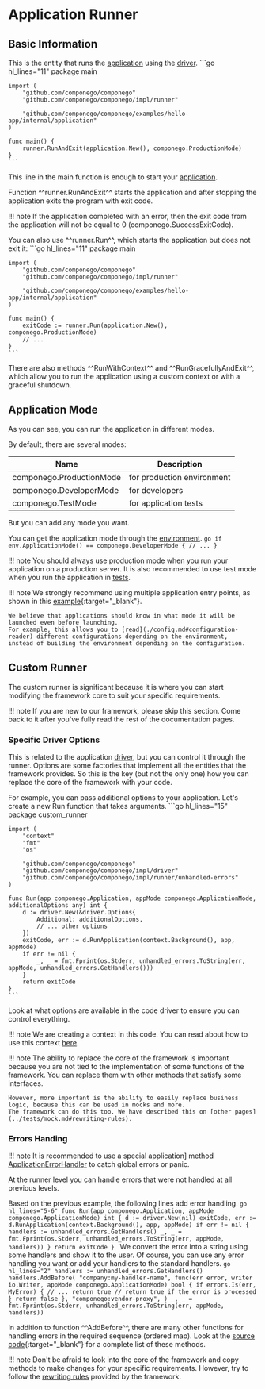 # Application Runner

## Basic Information

This is the entity that runs the [application](./application.md) using the [driver](./driver.md).
    ```go hl_lines="11"
    package main

    import (
        "github.com/componego/componego"
        "github.com/componego/componego/impl/runner"

        "github.com/componego/componego/examples/hello-app/internal/application"
    )

    func main() {
        runner.RunAndExit(application.New(), componego.ProductionMode)
    }
    ```
This line in the main function is enough to start your [application](./application.md).

Function ^^runner.RunAndExit^^ starts the application and after stopping the application exits the program with exit code.

!!! note
    If the application completed with an error, then the exit code from the application will not be equal to 0 (componego.SuccessExitCode).

You can also use ^^runner.Run^^, which starts the application but does not exit it:
    ```go hl_lines="11"
    package main

    import (
        "github.com/componego/componego"
        "github.com/componego/componego/impl/runner"

        "github.com/componego/componego/examples/hello-app/internal/application"
    )

    func main() {
        exitCode := runner.Run(application.New(), componego.ProductionMode)
        // ...
    }
    ```

There are also methods ^^RunWithContext^^ and ^^RunGracefullyAndExit^^, which allow you to run the application using a custom context or with a graceful shutdown.

## Application Mode

As you can see, you can run the application in different modes.

By default, there are several modes:

| Name                     | Description                |
|--------------------------|----------------------------|
| componego.ProductionMode | for production environment |
| componego.DeveloperMode  | for developers             |
| componego.TestMode       | for application tests      |

But you can add any mode you want.

You can get the application mode through the [environment](./environment.md).
    ```go
    if env.ApplicationMode() == componego.DeveloperMode {
        // ...
    }
    ```

!!! note
    You should always use production mode when you run your application on a production server.
    It is also recommended to use test mode when you run the application in [tests](../tests/runner.md#test-mode).

!!! note
    We strongly recommend using multiple application entry points,
    as shown in this [example](https://github.com/componego/componego/tree/master/examples/url-shortener-app/cmd/application){:target="_blank"}.

    We believe that applications should know in what mode it will be launched even before launching.
    For example, this allows you to [read](./config.md#configuration-reader) different configurations depending on the environment,
    instead of building the environment depending on the configuration.

## Custom Runner

The custom runner is significant because it is where you can start modifying the framework core to suit your specific requirements.

!!! note
    If you are new to our framework, please skip this section.
    Come back to it after you've fully read the rest of the documentation pages.

### Specific Driver Options

This is related to the application [driver](./driver.md), but you can control it through the runner.
Options are some factories that implement all the entities that the framework provides.
So this is the key (but not the only one) how you can replace the core of the framework with your code.

For example, you can pass additional options to your application.
Let's create a new Run function that takes arguments.
    ```go hl_lines="15"
    package custom_runner

    import (
        "context"
        "fmt"
        "os"

        "github.com/componego/componego"
        "github.com/componego/componego/impl/driver"
        "github.com/componego/componego/impl/runner/unhandled-errors"
    )

    func Run(app componego.Application, appMode componego.ApplicationMode, additionalOptions any) int {
        d := driver.New(&driver.Options{
            Additional: additionalOptions,
            // ... other options
        })
        exitCode, err := d.RunApplication(context.Background(), app, appMode)
        if err != nil {
            _, _ = fmt.Fprint(os.Stderr, unhandled_errors.ToString(err, appMode, unhandled_errors.GetHandlers()))
        }
        return exitCode
    }
    ```

Look at what options are available in the code driver to ensure you can control everything.

!!! note
    We are creating a context in this code.
    You can read about how to use this context [here](./environment.md#application-context).

!!! note
    The ability to replace the core of the framework is important because you are not tied to the implementation of some functions of the framework.
    You can replace them with other methods that satisfy some interfaces.

    However, more important is the ability to easily replace business logic, because this can be used in mocks and more.
    The framework can do this too. We have described this on [other pages](../tests/mock.md#rewriting-rules).

### Errors Handing

!!! note
    It is recommended to use a special application] method [ApplicationErrorHandler](./application.md#applicationerrorhandler) to catch global errors or panic.

At the runner level you can handle errors that were not handled at all previous levels.

Based on the previous example, the following lines add error handling.
    ```go hl_lines="5-6"
    func Run(app componego.Application, appMode componego.ApplicationMode) int {
        d := driver.New(nil)
        exitCode, err := d.RunApplication(context.Background(), app, appMode)
        if err != nil {
            handlers := unhandled_errors.GetHandlers()
            _, _ = fmt.Fprint(os.Stderr, unhandled_errors.ToString(err, appMode, handlers))
        }
        return exitCode
    }
    ```
We convert the error into a string using some handlers and show it to the user.
Of course, you can use any error handling you want or add your handlers to the standard handlers.
    ```go hl_lines="2"
    handlers := unhandled_errors.GetHandlers()
    handlers.AddBefore(
        "company:my-handler-name",
        func(err error, writer io.Writer, appMode componego.ApplicationMode) bool {
            if errors.Is(err, MyError) {
                // ...
                return true // return true if the error is processed
            }
            return false
        },
        "componego:vendor-proxy",
    )
    _, _ = fmt.Fprint(os.Stderr, unhandled_errors.ToString(err, appMode, handlers))
    ```

In addition to function ^^AddBefore^^, there are many other functions for handling errors in the required sequence (ordered map).
Look at the [source code](https://github.com/componego/componego/tree/master/libs/ordered-map){:target="_blank"} for a complete list of these methods.

!!! note
    Don't be afraid to look into the core of the framework and copy methods to make changes for your specific requirements.
    However, try to follow the [rewriting rules](../tests/mock.md#rewriting-rules) provided by the framework.
